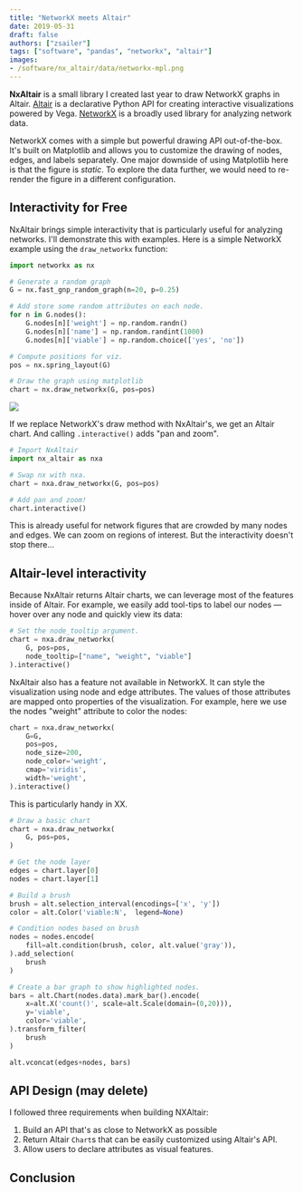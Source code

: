 ```yaml
---
title: "NetworkX meets Altair"
date: 2019-05-31
draft: false
authors: ["zsailer"]
tags: ["software", "pandas", "networkx", "altair"]
images:
- /software/nx_altair/data/networkx-mpl.png
---
```


**NxAltair** is a small library I created last year to draw NetworkX graphs in Altair. [Altair](https://altair-viz.github.io/) is a declarative Python API for creating interactive visualizations powered by Vega. [NetworkX](https://networkx.github.io/) is a broadly used library for analyzing network data. 

NetworkX comes with a simple but powerful drawing API out-of-the-box. It's built on Matplotlib and allows you to customize the drawing of nodes, edges, and labels separately. One major downside of using Matplotlib here is that the figure is *static*. To explore the data further, we would need to re-render the figure in a different configuration.

## Interactivity for Free

NxAltair brings simple interactivity that is particularly useful for analyzing networks. I'll demonstrate this with examples. Here is a simple NetworkX example using the `draw_networkx` function: 
```python
import networkx as nx

# Generate a random graph
G = nx.fast_gnp_random_graph(n=20, p=0.25)

# Add store some random attributes on each node.
for n in G.nodes():
    G.nodes[n]['weight'] = np.random.randn()
    G.nodes[n]['name'] = np.random.randint(1000)
    G.nodes[n]['viable'] = np.random.choice(['yes', 'no'])

# Compute positions for viz.
pos = nx.spring_layout(G)

# Draw the graph using matplotlib
chart = nx.draw_networkx(G, pos=pos)
```
![](/software/nx_altair/data/networkx-mpl.png)


If we replace NetworkX's draw method with NxAltair's, we get an Altair chart. And calling `.interactive()` adds "pan and zoom". 
```python
# Import NxAltair
import nx_altair as nxa

# Swap nx with nxa.
chart = nxa.draw_networkx(G, pos=pos)

# Add pan and zoom!
chart.interactive()
```
<div id="vis"></div>

<script type="text/javascript">
  var spec = "data/chart1.json";
  vegaEmbed('#vis', spec).then(function(result) {
    // Access the Vega view instance (https://vega.github.io/vega/docs/api/view/) as result.view
  }).catch(console.error);
</script>

This is already useful for network figures that are crowded by many nodes and edges. We can zoom on regions of interest. But the interactivity doesn't stop there...

## Altair-level interactivity

Because NxAltair returns Altair charts, we can leverage most of the features inside of Altair. For example, we easily add tool-tips to label our nodes — hover over any node and quickly view its data:

```python
# Set the node_tooltip argument.
chart = nxa.draw_networkx(
    G, pos=pos,
    node_tooltip=["name", "weight", "viable"]
).interactive()
```
<div id="vis2"></div>

<script type="text/javascript">
  var spec = "data/chart2.json";
  vegaEmbed('#vis2', spec).then(function(result) {
    // Access the Vega view instance (https://vega.github.io/vega/docs/api/view/) as result.view
  }).catch(console.error);
</script>

NxAltair also has a feature not available in NetworkX. It can style the visualization using node and edge attributes. The values of those attributes are mapped onto properties of the visualization. For example, here we use the nodes "weight" attribute to color the nodes:

```python
chart = nxa.draw_networkx(
    G=G,
    pos=pos,
    node_size=200,
    node_color='weight',
    cmap='viridis',
    width='weight',
).interactive()
```
<div id="vis3"></div>

<script type="text/javascript">
  var spec = "data/chart3.json";
  vegaEmbed('#vis3', spec).then(function(result) {
    // Access the Vega view instance (https://vega.github.io/vega/docs/api/view/) as result.view
  }).catch(console.error);
</script>
This is particularly handy in XX.


```python
# Draw a basic chart
chart = nxa.draw_networkx(
    G, pos=pos,
)

# Get the node layer
edges = chart.layer[0]
nodes = chart.layer[1]

# Build a brush
brush = alt.selection_interval(encodings=['x', 'y'])
color = alt.Color('viable:N',  legend=None)

# Condition nodes based on brush
nodes = nodes.encode(
    fill=alt.condition(brush, color, alt.value('gray')),
).add_selection(
    brush
)

# Create a bar graph to show highlighted nodes.
bars = alt.Chart(nodes.data).mark_bar().encode(
    x=alt.X('count()', scale=alt.Scale(domain=(0,20))),
    y='viable',
    color='viable',
).transform_filter(
    brush
)

alt.vconcat(edges+nodes, bars)
```

<div id="vis4"></div>

<script type="text/javascript">
  var spec = "data/chart4.json";
  vegaEmbed('#vis4', spec).then(function(result) {
    // Access the Vega view instance (https://vega.github.io/vega/docs/api/view/) as result.view
  }).catch(console.error);
</script>



## API Design (may delete)

I followed three requirements when building NXAltair:

1. Build an API that's as close to NetworkX as possible
2. Return Altair `Chart`s that can be easily customized using Altair's API.
3. Allow users to declare attributes as visual features.

## Conclusion